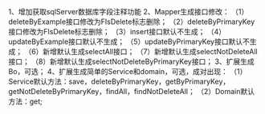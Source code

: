 1、增加获取sqlServer数据库字段注释功能
2、Mapper生成接口修改：
   （1）deleteByExample接口修改为FIsDelete标志删除；
   （2）deleteByPrimaryKey接口修改为FIsDelete标志删除；
   （3）insert接口默认不生成；
   （4）updateByExample接口默认不生成；
   （5）updateByPrimaryKey接口默认不生成；
   （6）新增默认生成selectAll接口；
   （7）新增默认生成selectNotDeleteAll接口；
   （8）新增默认生成selectNotDeleteByPrimaryKey接口；
3、扩展生成Bo，可选；
4、扩展生成简单的Service和domain，可选，成对出现：
   （1）Service默认方法：save，deleteByPrimaryKey，getByPrimaryKey，getNotDeleteByPrimaryKey，findAll，findNotDeleteAll；
   （2）Domain默认方法：get;
